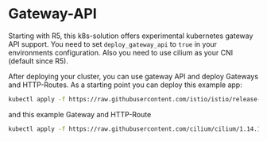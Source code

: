 # Gateway-API

Starting with R5, this k8s-solution offers experimental kubernetes gateway API support. You need to set `deploy_gateway_api` to `true` in your environments configuration. Also you need to use cilium as your CNI (default since R5).

After deploying your cluster, you can use gateway API and deploy Gateways and HTTP-Routes. As a starting point you can deploy this example app:

```bash
kubectl apply -f https://raw.githubusercontent.com/istio/istio/release-1.11/samples/bookinfo/platform/kube/bookinfo.yaml
```
and this example Gateway and HTTP-Route
```bash
kubectl apply -f https://raw.githubusercontent.com/cilium/cilium/1.14.1/examples/kubernetes/gateway/basic-http.yaml
```
